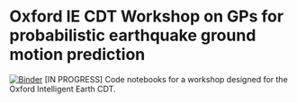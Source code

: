 # Oxford IE CDT Workshop on GPs for probabilistic earthquake ground motion prediction
[![Binder](https://mybinder.org/badge_logo.svg)](https://mybinder.org/v2/gh/sscivier/intelligent-earth-cdt-earthquakes-gp/HEAD?urlpath=tree)
[IN PROGRESS] Code notebooks for a workshop designed for the Oxford Intelligent Earth CDT.
